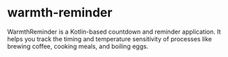 # warmth-reminder
WarmthReminder is a Kotlin-based countdown and reminder application. It helps you track the timing and temperature sensitivity of processes like brewing coffee, cooking meals, and boiling eggs.

